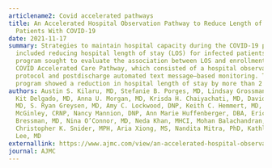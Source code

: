 ```yaml
---
articlename2: Covid accelerated pathways
title: An Accelerated Hospital Observation Pathway to Reduce Length of Stay for
  Patients With COVID-19
date: 2021-11-17
summary: Strategies to maintain hospital capacity during the COVID-19 pandemic
  included reducing hospital length of stay (LOS) for infected patients. This
  program sought to evaluate the association between LOS and enrollment in the
  COVID Accelerated Care Pathway, which consisted of a hospital observation
  protocol and postdischarge automated text message–based monitoring. This
  program showed a reduction in hospital length of stay by more than 2 days.
authors: Austin S. Kilaru, MD, Stefanie B. Porges, MD, Lindsay Grossman, BA, M.
  Kit Delgado, MD, Anna U. Morgan, MD, Krisda H. Chaiyachati, MD, David A. Asch,
  MD, S. Ryan Greysen, MD, Amy C. Lockwood, DNP, Keith C. Hemmert, MD, Susan
  McGinley, CRNP, Nancy Mannion, DNP, Ann Marie Huffenberger, DBA, Eric
  Bressman, MD, Nina O’Connor, MD, Neda Khan, MHCI, Mohan Balachandran, MS,
  Christopher K. Snider, MPH, Aria Xiong, MS, Nandita Mitra, PhD, Kathleen C.
  Lee, MD
externallink: https://www.ajmc.com/view/an-accelerated-hospital-observation-pathway-to-reduce-length-of-stay-for-patients-with-covid-19
journal: AJMC
---
```

